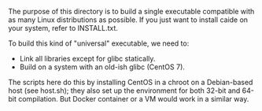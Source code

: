 The purpose of this directory is to build a single executable compatible with
as many Linux distributions as possible. If you just want to install caide on
your system, refer to INSTALL.txt.

To build this kind of "universal" executable, we need to:

* Link all libraries except for glibc statically.
* Build on a system with an old-ish glibc (CentOS 7).

The scripts here do this by installing CentOS in a chroot on a Debian-based
host (see host.sh); they also set up the environment for both 32-bit and
64-bit compilation. But Docker container or a VM would work in a similar way.

